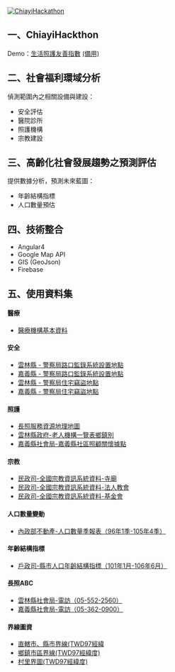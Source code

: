 [![ChiayiHackathon](http://i.imgur.com/EBGyKFv.jpg)](http://www.accupass.com/go/hackforlocal)
  
## 一、ChiayiHackthon
Demo：[生活照護友善指數](https://chiayi-ht.robby570.tw/)
[(備用)](https://gmap-1499610594295.firebaseapp.com/)
  
## 二、社會福利環域分析
偵測範圍內之相關設備與建設：
+ 安全評估
+ 醫院診所
+ 照護機構
+ 宗教建設
  
## 三、高齡化社會發展趨勢之預測評估
提供數據分析，預測未來藍圖：
+ 年齡結構指標
+ 人口數量預估
  
## 四、技術整合
+ Angular4
+ Google Map API
+ GIS (GeoJson)
+ Firebase
  
## 五、使用資料集
#### 醫療
+ [醫療機構基本資料](http://data.gov.tw/node/15393)
  
#### 安全
+ [雲林縣 - 警察局路口監錄系統設置地點](http://data.gov.tw/node/37536)
+ [嘉義縣 - 警察局路口監錄系統設置地點](http://data.gov.tw/node/27066)
+ [雲林縣 - 警察局住宅竊盜地點](http://data.gov.tw/node/37554)
+ [嘉義縣 - 警察局住宅竊盜地點](http://data.gov.tw/node/27056)

#### 照護
+ [長照服務資源地理地圖](http://ltcgis.mohw.gov.tw/Index/opendata.aspx)
+ [雲林縣政府-老人機構一覽表鄉鎮別](http://data.gov.tw/node/27550)
+ [嘉義縣社會局-嘉義縣社區照顧關懷據點](http://data.gov.tw/node/24515)
  
#### 宗教
+ [民政司-全國宗教資訊系統資料-寺廟](http://data.gov.tw/node/8203)
+ [民政司-全國宗教資訊系統資料-法人教會](http://data.gov.tw/node/8204)
+ [民政司-全國宗教資訊系統資料-基金會](http://data.gov.tw/node/8205)
    
#### 人口數量變動
+ [內政部不動產-人口數量季報表（96年1季-105年4季）](https://pip.moi.gov.tw/V2/E/SCRE0103.aspx)     
  
#### 年齡結構指標
+ [戶政司-縣市人口年齡結構指標（101年1月-106年6月）](http://www.ris.gov.tw/fr/346)
  
#### 長照ABC
+ [雲林縣社會局-電訪（05-552-2560）](http://www4.yunlin.gov.tw/social/index.jsp)
+ [嘉義縣社會局-電訪（05-362-0900）](http://www.sabcc.gov.tw/)
  
#### 界線圖資
+ [直轄市、縣市界線(TWD97經緯](http://data.gov.tw/node/7442)
+ [鄉鎮市區界線(TWD97經緯度)](http://data.gov.tw/node/7441)
+ [村里界圖(TWD97經緯度)](http://data.gov.tw/node/7438)
  